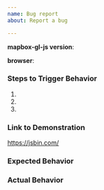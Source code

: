 ```yaml
---
name: Bug report
about: Report a bug

---
```


<!--
Hello! Thanks for contributing.  For the fastest response and resolution, please:

 - Make the issue title a succinct but specific description of the unexpected behavior. Bad: "Map rotation is broken". Good: "map.setBearing(...) throws a TypeError for negative values"
 - Include a link to a minimal demonstration of the bug. We recommend using https://jsbin.com.
 - Ensure you can reproduce the bug using the latest release.
 - Check the console for relevant errors and warnings
 - Only post to report a bug. For feature requests, please use https://github.com/mapbox/mapbox-gl-js/issues/new?template=Feature_request.md instead.  Direct all other questions to https://stackoverflow.com/questions/tagged/mapbox-gl-js

-->

**mapbox-gl-js version**:

**browser**:

### Steps to Trigger Behavior

 1.
 2.
 3.

### Link to Demonstration

<!--
Providing a minimal, complete, verifiable demonstration *dramatically* improves maintainers' and other community members' ability to understand and address the problem you're reporting. (See https://stackoverflow.com/help/mcve for guidelines on creating an effective example.)
-->

https://jsbin.com/

### Expected Behavior

### Actual Behavior
